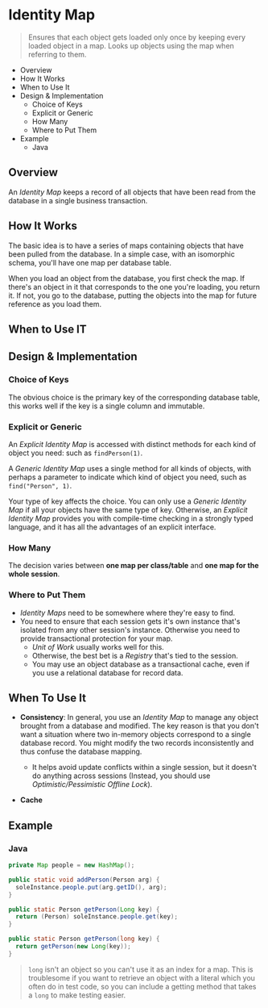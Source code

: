 # Identity Map

> Ensures that each object gets loaded only once by keeping every loaded object in a map. Looks up objects using the map when referring to them.

* Overview
* How It Works
* When to Use It
* Design & Implementation
  * Choice of Keys
  * Explicit or Generic
  * How Many
  * Where to Put Them
* Example
  * Java

## Overview

An *Identity Map* keeps a record of all objects that have been read from the database in a single business transaction.

## How It Works

The basic idea is to have a series of maps containing objects that have been pulled from the database. In a simple case, with an isomorphic schema, you'll have one map per database table.

When you load an object from the database, you first check the map. If there's an object in it that corresponds to the one you're loading, you return it. If not, you go to the database, putting the objects into the map for future reference as you load them.

## When to Use IT

## Design & Implementation

### Choice of Keys

The obvious choice is the primary key of the corresponding database table, this works well if the key is a single column and immutable.

### Explicit or Generic

An *Explicit Identity Map* is accessed with distinct methods for each kind of object you need: such as `findPerson(1)`.

A *Generic Identity Map* uses a single method for all kinds of objects, with perhaps a parameter to indicate which kind of object you need, such as `find("Person", 1)`.

Your type of key affects the choice. You can only use a *Generic Identity Map* if all your objects have the same type of key. Otherwise, an *Explicit Identity Map* provides you with compile-time checking in a strongly typed language, and it has all the advantages of an explicit interface.

### How Many

The decision varies between **one map per class/table** and **one map for the whole session**.

### Where to Put Them

* *Identity Maps* need to be somewhere where they're easy to find.
* You need to ensure that each session gets it's own instance that's isolated from any other session's instance. Otherwise you need to provide transactional protection for your map.
  * *Unit of Work* usually works well for this.
  * Otherwise, the best bet is a *Registry* that's tied to the session.
  * You may use an object database as a transactional cache, even if you use a relational database for record data.

## When To Use It

* __Consistency__: In general, you use an *Identity Map* to manage any object brought from a database and modified. The key reason is that you don't want a situation where two in-memory objects correspond to a single database record. You might modify the two records inconsistently and thus confuse the database mapping.
  * It helps avoid update conflicts within a single session, but it doesn't do anything across sessions (Instead, you should use *Optimistic/Pessimistic Offline Lock*).

* **Cache**

## Example

### Java

```java
private Map people = new HashMap();

public static void addPerson(Person arg) {
  soleInstance.people.put(arg.getID(), arg);
}

public static Person getPerson(Long key) {
  return (Person) soleInstance.people.get(key);
}

public static Person getPerson(long key) {
  return getPerson(new Long(key));
}
```

> `long` isn't an object so you can't use it as an index for a map. This is troublesome if you want to retrieve an object with a literal which you often do in test code, so you can include a getting method that takes a `long` to make testing easier.

